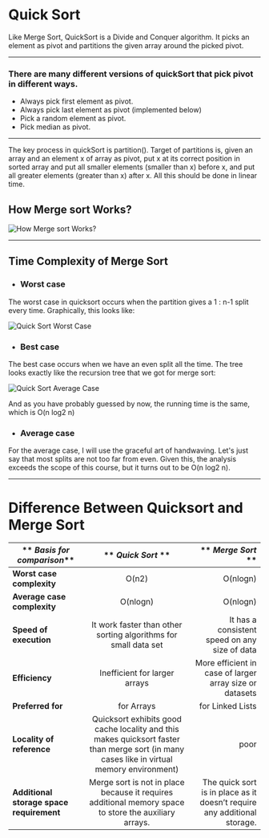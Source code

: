 # Quick Sort

Like Merge Sort, QuickSort is a Divide and Conquer algorithm. It picks an element as pivot and partitions the given array around the picked pivot.

---

### There are many different versions of quickSort that pick pivot in different ways. 
- Always pick first element as pivot.
- Always pick last element as pivot (implemented below)
- Pick a random element as pivot.
- Pick median as pivot.

---

The key process in quickSort is partition(). Target of partitions is, given an array and an element x of array as pivot, put x at its correct position in sorted 
array and put all smaller elements (smaller than x) before x, and put all greater elements (greater than x) after x. All this should be done in linear time.

## How Merge sort Works?
![How Merge sort Works?](https://www.techiedelight.com/wp-content/uploads/Quicksort.png)

---

## Time Complexity of Merge Sort

- ### Worst case
The worst case in quicksort occurs when the partition gives a 1 : n-1 split every time. Graphically, this looks like:

![Quick Sort Worst Case](https://www.cs.dartmouth.edu/~thc/cs5-F96/quicksort_worse.gif)

- ### Best case
The best case occurs when we have an even split all the time. The tree looks exactly like the recursion tree that we got for merge sort:

![Quick Sort Average Case](https://www.cs.dartmouth.edu/~thc/cs5-F96/merge_tree.gif)

And as you have probably guessed by now, the running time is the same, which is O(n log2 n)

- ### Average case
For the average case, I will use the graceful art of handwaving. Let's just say that most splits are not too far from even. 
Given this, the analysis exceeds the scope of this course, but it turns out to be O(n log2 n).

---
# Difference Between  Quicksort and Merge Sort

 |** _Basis for comparison_**|** _Quick Sort_ **| ** _Merge Sort_ ** |
|----------|:-------------:|------:|
| **Worst case complexity**| O(n2) | O(nlogn)|
| **Average case complexity** |  O(nlogn) |  O(nlogn) |
|**Speed of execution** | It work faster than other sorting algorithms for small data set  |It has a consistent speed on any size of data |
| **Efficiency**| Inefficient for larger arrays | More efficient in case of larger array size or datasets|
| **Preferred for** | for Arrays | for Linked Lists |
| **Locality of reference** | Quicksort exhibits good cache locality and this makes quicksort faster than merge sort (in many cases like in virtual memory environment)| 	poor |
| **Additional storage space requirement** | Merge sort is not in place because it requires additional memory space to store the auxiliary arrays. | The quick sort is in place as it doesn’t require any additional storage. |





